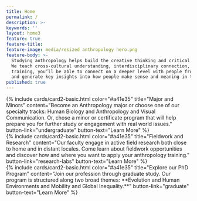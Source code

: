 ```yaml
---
title: Home
permalink: /
description: >-
keywords: ''
layout: home3
feature: true
feature-title: 
feature-image: media/resized anthropology hero.png
feature-body: >-
  Studying anthropology helps build the creative thinking and critical analysis needed to solve complex problems. 
  We teach cross-cultural understanding, interdisciplinary connection, computational and analytical skills. With our 
  training, you’ll be able to connect on a deeper level with people from many linguistic and geographical backgrounds, 
  and generate key insights into how people make sense and meaning in their worlds. 
published: true
---
```


<div class="row row-wide">
  <div class="col m12 l4">{% include cards/card2-basic.html
    color="#a41e35"
    title="Major and Minors"
    content="Become an Anthropology major or choose one of our specialty tracks: Human Biology and Anthropology and Visual Communication. Or, chose a minor or certificate program that will help prepare you for further study or engagement with real world issues."
    button-link="undergraduate"
    button-text="Learn More" %}
  </div>
  <div class="row row-wide">
    <div class="col m12 l4">{% include cards/card2-basic.html
      color="#a41e35"
      title="Fieldwork and Research"
      content="Our faculty engage in active field research both close to home and in distant locales. Come learn about fieldwork opportunities and discover how and where you want to apply your anthropology training."
      button-link="research-labs"
      button-text="Learn More" %}
    </div>
    <div class="row row-wide">
      <div class="col m12 l4">{% include cards/card2-basic.html
        color="#a41e35"
        title="Explore our PhD Program"
        content="Join our profession through graduate study. Our program is structured along two broad themes: **Evolution and Human Environments and Mobility and Global Inequality.**"
        button-link="graduate"
        button-text="Learn More" %}
      </div>
</div>
